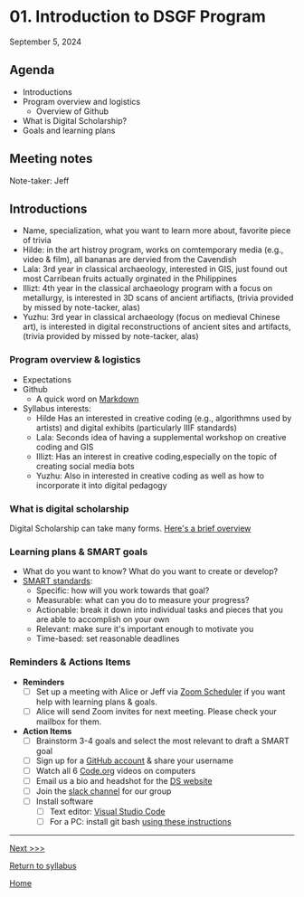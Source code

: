 # 01. Introduction to DSGF Program

September 5, 2024

## Agenda
- Introductions
- Program overview and logistics
  - Overview of Github
- What is Digital Scholarship?
- Goals and learning plans

## Meeting notes

Note-taker: Jeff 

## Introductions 
- Name, specialization, what you want to learn more about, favorite piece of trivia
- Hilde: in the art histroy program, works on comtemporary media (e.g., video & film), all bananas are dervied from the Cavendish
- Lala: 3rd year in classical archaeology, interested in GIS, just found out most Carribean fruits actually orginated in the Philippines 
- Illizt: 4th year in the classical archaeology program with a focus on metallurgy, is interested in 3D scans of ancient artifiacts, (trivia provided by missed by note-tacker, alas)
- Yuzhu: 3rd year in classical archaeology (focus on medieval Chinese art), is interested in digital reconstructions of ancient sites and artifacts, (trivia provided by missed by note-tacker, alas)

### Program overview & logistics
- Expectations
- Github  
  - A quick word on [Markdown](https://www.markdownguide.org/basic-syntax/)
- Syllabus interests:
  - Hilde Has an interested in creative coding (e.g., algorithmns used by artists) and digital exhibits (particularly IIIF standards)
  - Lala: Seconds idea of having a supplemental workshop on creative coding and GIS
  - Illizt: Has an interest in creative coding,especially on the topic of creating social media bots
  - Yuzhu: Also in interested in creative coding as well as how to incorporate it into digital pedagogy

### What is digital scholarship
Digital Scholarship can take many forms. [Here's a brief overview](https://docs.google.com/presentation/d/1A4anJ6fxnsKBakbk-NtOJ6eI_27kLCe0JFaa3U3tGc0/edit?usp=sharing)

### Learning plans & SMART goals
- What do you want to know? What do you want to create or develop?
- [SMART standards](/resources/smart-goals.md):
  - Specific: how will you work towards that goal?
  - Measurable: what can you do to measure your progress?
  - Actionable: break it down into individual tasks and pieces that you are able to accomplish on your own
  - Relevant: make sure it's important enough to motivate you
  - Time-based: set reasonable deadlines

### Reminders & Actions Items

- **Reminders**
  - [ ] Set up a meeting with Alice or Jeff via [Zoom Scheduler](https://scheduler.zoom.us/digital-scholarship/dsgf-consultation-meeting) if you want help with learning plans & goals.
  - [ ] Alice will send Zoom invites for next meeting. Please check your mailbox for them.
- **Action Items**
  - [ ] Brainstorm 3-4 goals and select the most relevant to draft a SMART goal
  - [ ] Sign up for a [GitHub account](https://github.com/) & share your username
  - [ ] Watch all 6 [Code.org](https://www.youtube.com/watch?v=OAx_6-wdslM&list=PLzdnOPI1iJNcsRwJhvksEo1tJqjIqWbN-) videos on computers
  - [ ] Email us a bio and headshot for the [DS website](https://digitalscholarship.blogs.brynmawr.edu/people-past)
  - [ ] Join the [slack channel](https://join.slack.com/t/ds-bmc/shared_invite/zt-1gkcbl0i9-Gvv9tTUTkeQ65LvrzwBJOQ) for our group
  - [ ] Install software
    - [ ] Text editor: [Visual Studio Code](https://code.visualstudio.com/download)
    - [ ] For a PC: install git bash [using these instructions](https://gitforwindows.org/)
---
[Next >>>](02-computational-thinking-command-line.md)

[Return to syllabus](../syllabus.md)

[Home](../README.md)
